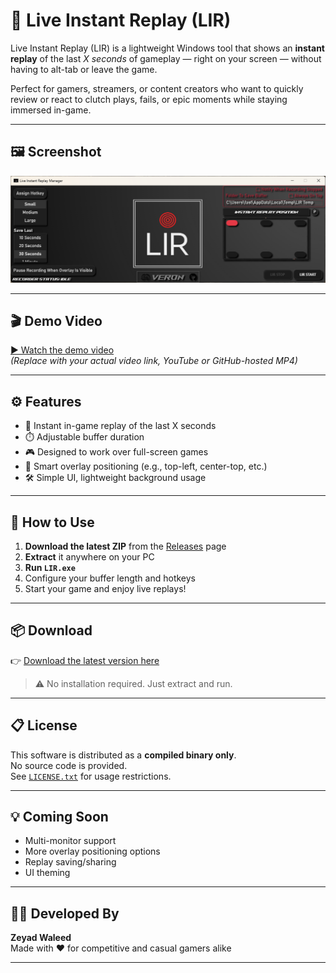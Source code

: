 # 🎥 Live Instant Replay (LIR)

Live Instant Replay (LIR) is a lightweight Windows tool that shows an **instant replay** of the last *X seconds* of gameplay — right on your screen — without having to alt-tab or leave the game.

Perfect for gamers, streamers, or content creators who want to quickly review or react to clutch plays, fails, or epic moments while staying immersed in-game.

---

## 🖼️ Screenshot

![Screenshot](./Demo/screenshot.png)

---

## 🎬 Demo Video

[▶ Watch the demo video](https://your-link-to-video.com)  
*(Replace with your actual video link, YouTube or GitHub-hosted MP4)*

---

## ⚙️ Features

- 🔁 Instant in-game replay of the last X seconds
- ⏱️ Adjustable buffer duration
- 🎮 Designed to work over full-screen games
- 🧠 Smart overlay positioning (e.g., top-left, center-top, etc.)
- 🛠️ Simple UI, lightweight background usage

---

## 🚀 How to Use

1. **Download the latest ZIP** from the [Releases](https://github.com/your-username/LIR/releases) page
2. **Extract** it anywhere on your PC
3. **Run `LIR.exe`**
4. Configure your buffer length and hotkeys
5. Start your game and enjoy live replays!

---

## 📦 Download

👉 [Download the latest version here](https://github.com/your-username/LIR/releases/latest)

> ⚠️ No installation required. Just extract and run.

---

## 📋 License

This software is distributed as a **compiled binary only**.  
No source code is provided.  
See [`LICENSE.txt`](./LICENSE.txt) for usage restrictions.

---

## 💡 Coming Soon

- Multi-monitor support
- More overlay positioning options
- Replay saving/sharing
- UI theming

---

## 🧑‍💻 Developed By

**Zeyad Waleed**  
Made with ❤️ for competitive and casual gamers alike

---

